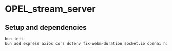 # OPEL_stream_server


## Setup and dependencies

```bash
bun init
bun add express axios cors dotenv fix-webm-duration socket.io openai hound zod cloudinary @aws-sdk/client-s3 @aws-sdk/lib-storage aws-sdk
```